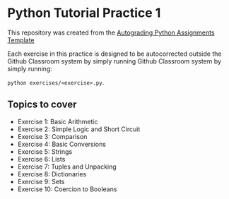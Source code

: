 # Python Tutorial Practice 1

This repository was created from the [Autograding Python Assignments
Template](https://github.com/ELC/python-assignment-template)

Each exercise in this practice is designed to be autocorrected outside the
Github Classroom system by simply running Github Classroom system by simply
running:

`python exercises/<exercise>.py`.

## Topics to cover

- Exercise 1: Basic Arithmetic
- Exercise 2: Simple Logic and Short Circuit
- Exercise 3: Comparison
- Exercise 4: Basic Conversions
- Exercise 5: Strings
- Exercise 6: Lists
- Exercise 7: Tuples and Unpacking
- Exercise 8: Dictionaries
- Exercise 9: Sets
- Exercise 10: Coercion to Booleans
